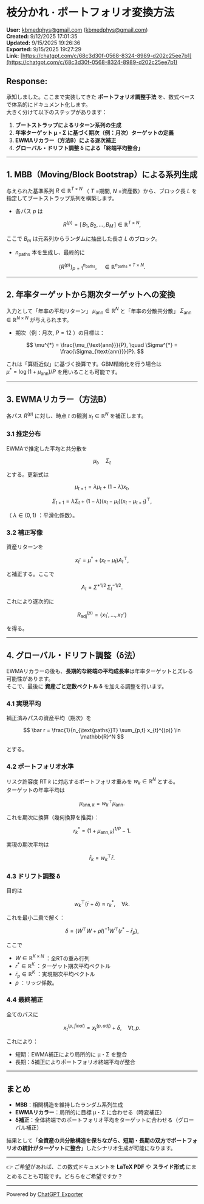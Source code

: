 # 枝分かれ · ポートフォリオ変換方法

**User:** kbmedphys@gmail.com (kbmedphys@gmail.com)  
**Created:** 9/12/2025 17:01:35  
**Updated:** 9/15/2025 19:26:36  
**Exported:** 9/15/2025 19:27:29  
**Link:** [https://chatgpt.com/c/68c3d30f-0568-8324-8989-d202c25ee7b1](https://chatgpt.com/c/68c3d30f-0568-8324-8989-d202c25ee7b1)  

## Response:
承知しました。ここまで実装してきた **ポートフォリオ調整手法** を、数式ベースで体系的にドキュメント化します。  
大きく分けて以下のステップがあります：

1.  **ブートストラップによるリターン系列の生成**
2.  **年率ターゲット μ・Σ に基づく期次（例：月次）ターゲットの定義**
3.  **EWMAリカラー（方法B）による逐次補正**
4.  **グローバル・ドリフト調整 δ による「終端平均整合」**

* * *

1\. MBB（Moving/Block Bootstrap）による系列生成
--------------------------------------

与えられた基準系列  $R \in \mathbb{R}^{T\times N}$ （ $T$ \=期間,  $N$ \=資産数）から、ブロック長  $L$  を指定してブートストラップ系列を構築します。

*   各パス  $p$  は
    
$$
R^{(p)} = \bigl[\, B_{1}, B_{2}, \ldots, B_{M} \,\bigr] \in \mathbb{R}^{T\times N}, 
$$

ここで  $B_m$  は元系列からランダムに抽出した長さ  $L$  のブロック。

*    $n_{\text{paths}}$  本を生成し、最終的に
    
$$
\{ R^{(p)} \}_{p=1}^{n_{\text{paths}}}, \quad \in \mathbb{R}^{n_{\text{paths}} \times T \times N}.
$$

* * *

2\. 年率ターゲットから期次ターゲットへの変換
------------------------

入力として「年率の平均リターン」 $\mu_{\text{ann}}\in\mathbb{R}^N$  と「年率の分散共分散」 $\Sigma_{\text{ann}}\in\mathbb{R}^{N\times N}$  が与えられます。

*   期次（例：月次,  $P=12$ ）の目標は：
    
$$
\mu^{*} = \frac{\mu_{\text{ann}}}{P}, \quad \Sigma^{*} = \frac{\Sigma_{\text{ann}}}{P}.
$$

これは「算術近似」に基づく換算です。GBM精緻化を行う場合は  
 $\mu^* = \log(1+\mu_{\text{ann}})/P$  を用いることも可能です。

* * *

3\. EWMAリカラー（方法B）
-----------------

各パス  $R^{(p)}$  に対し、時点  $t$  の観測  $x_t \in \mathbb{R}^N$  を補正します。

### 3.1 推定分布

EWMAで推定した平均と共分散を

$$
\mu_t, \quad \Sigma_t
$$

とする。更新式は

$$
\mu_{t+1} = \lambda \mu_t + (1-\lambda)x_t,
$$
 
$$
\Sigma_{t+1} = \lambda \Sigma_t + (1-\lambda)(x_t - \mu_t)(x_t - \mu_{t+1})^\top,
$$

（ $\lambda \in (0,1)$ ：平滑化係数）。

### 3.2 補正写像

資産リターンを

$$
x_t' = \mu^* + (x_t - \mu_t) A_t^\top,
$$

と補正する。ここで

$$
A_t = \Sigma^{*1/2}\, \Sigma_t^{-1/2}.
$$

これにより逐次的に

$$
R^{(p)}_{\text{adj}} = \{ x_1', \ldots, x_T' \}
$$

を得る。

* * *

4\. グローバル・ドリフト調整（δ法）
--------------------

EWMAリカラーの後も、**長期的な終端の平均成長率**は年率ターゲットとズレる可能性があります。  
そこで、最後に **資産ごと定数ベクトル δ** を加える調整を行います。

### 4.1 実現平均

補正済みパスの資産平均（期次）を

$$
\bar r = \frac{1}{n_{\text{paths}}T} \sum_{p,t} x_{t}^{(p)} \in \mathbb{R}^N
$$

とする。

### 4.2 ポートフォリオ水準

リスク許容度 RT  $k$  に対応するポートフォリオ重みを  $w_k \in \mathbb{R}^N$  とする。  
ターゲットの年率平均は

$$
\mu_{\text{ann},k} = w_k^\top \mu_{\text{ann}}.
$$

これを期次に換算（幾何換算を推奨）：

$$
r^*_{k} = (1 + \mu_{\text{ann},k})^{1/P} - 1.
$$

実現の期次平均は

$$
\bar r_k = w_k^\top \bar r.
$$

### 4.3 ドリフト調整 δ

目的は

$$
w_k^\top (\bar r + \delta) \approx r^*_{k}, \quad \forall k.
$$

これを最小二乗で解く：

$$
\delta = (W^\top W + \rho I)^{-1} W^\top (r^* - \bar r_p),
$$

ここで

*    $W \in \mathbb{R}^{K\times N}$ ：全RTの重み行列
*    $r^* \in \mathbb{R}^K$ ：ターゲット期次平均ベクトル
*    $\bar r_p \in \mathbb{R}^K$ ：実現期次平均ベクトル
*    $\rho$ ：リッジ係数。

### 4.4 最終補正

全てのパスに

$$
x_{t}^{(p,final)} = x_{t}^{(p,adj)} + \delta, \quad \forall t,p.
$$

これにより：

*   短期：EWMA補正により局所的に μ・Σ を整合
*   長期：δ補正によりポートフォリオ終端平均が整合

* * *

まとめ
---

*   **MBB**：相関構造を維持したランダム系列生成
*   **EWMAリカラー**：局所的に目標 μ・Σ に合わせる（時変補正）
*   **δ補正**：全体終端でのポートフォリオ平均をターゲットに合わせる（グローバル補正）

結果として「**全資産の共分散構造を保ちながら、短期・長期の双方でポートフォリオの統計がターゲットに整合**」したシナリオ生成が可能になります。

* * *

👉 ご希望があれば、この数式ドキュメントを **LaTeX PDF** や **スライド形式** にまとめることも可能です。どちらをご希望ですか？



---
Powered by [ChatGPT Exporter](https://www.chatgptexporter.com)